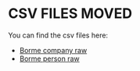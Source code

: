 # CSV FILES MOVED 
You can find the csv files here:
* [Borme company raw](https://bormecsv.s3.eu-west-3.amazonaws.com/raw/borme_company.zip)
* [Borme person raw](https://bormecsv.s3.eu-west-3.amazonaws.com/raw/borme_person.zip)
